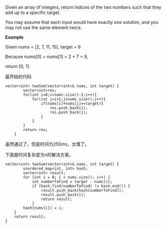 Given an array of integers, return indices of the two numbers such that they add up to a specific target. 

You may assume that each input would have exactly one solution, and you may not use the same element twice. 

**Example**


Given nums = [2, 7, 11, 15], target = 9 

Because nums[0] + nums[1] = 2 + 7 = 9, 

return [0, 1].

最开始的代码

```
vector<int> twoSum(vector<int>& nums, int target) {
        vector<int>res;
        for(int i=0;i<nums.size()-1;i++){
            for(int j=i+1;j<nums.size();j++){
                if(nums[i]+nums[j]==target){
                    res.push_back(i);
                    res.push_back(j);
                }
            }
        }
        return res;
    }
```

虽然通过了，但是时间为250ms，太慢了。 

下面是时间复杂度为n的解决方案。

```
vector<int> twoSum(vector<int>& nums, int target) {
        unordered_map<int, int> hash;
        vector<int> result;
        for (int i = 0; i < nums.size(); i++) {
            int numberToFind = target - nums[i];
            if (hash.find(numberToFind) != hash.end()) {
                result.push_back(hash[numberToFind]);
                result.push_back(i);            
                return result;
            }          
        hash[nums[i]] = i;
    }
    return result;      
}
```
